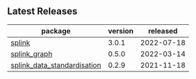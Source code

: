 ## Latest Releases
| package | version | released |
|--------------|-----------|-------------|
| [splink](https://github.com/moj-analytical-services/splink) | 3.0.1 | 2022-07-18 |
| [splink_graph](https://github.com/moj-analytical-services/splink_graph) | 0.5.0 | 2022-03-14 |
| [splink_data_standardisation](https://github.com/moj-analytical-services/splink_data_standardisation) | 0.2.9 | 2021-11-18 |
